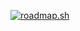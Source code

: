 [![roadmap.sh](https://api.roadmap.sh/v1-badge/tall/646852e3410780a6d9b9a5fa?variant=dark&roadmaps=java%2Ccpp%2Cpython%2Cspring-boot)](https://roadmap.sh)
